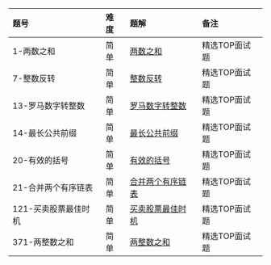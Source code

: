 | 题号 | 难度 | 题解 | 备注   |
| :------| :------ | :------ |  :------ |
| 1-两数之和 | 简单 | [两数之和](1/1.md) | 精选TOP面试题 |
| 7-整数反转 | 简单 | [整数反转](7/7.md) | 精选TOP面试题 |
| 13-罗马数字转整数 | 简单 | [罗马数字转整数](13/13.md) | 精选TOP面试题 |
| 14-最长公共前缀 | 简单 | [最长公共前缀](14/14.md) | 精选TOP面试题 |
| 20-有效的括号 | 简单 | [有效的括号](20/20.md) | 精选TOP面试题 |
| 21-合并两个有序链表 | 简单 | [合并两个有序链表](21/21.md) | 精选TOP面试题 |
| 121-买卖股票最佳时机 | 简单 | [买卖股票最佳时机](121/121.md) | 精选TOP面试题 |
| 371-两整数之和 | 简单 | [两整数之和](371/371.md) | 精选TOP面试题 |
